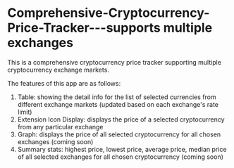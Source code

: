 # Comprehensive-Cryptocurrency-Price-Tracker---supports multiple exchanges

This is a comprehensive cryptocurrency price tracker supporting multiple cryptocurrency exchange markets.

The features of this app are as follows:
1) Table: showing the detail info for the list of selected currencies from different exchange markets (updated based on each exchange's rate limit)
2) Extension Icon Display: displays the price of a selected cryptocurrency from any particular exchange
3) Graph: displays the price of all selected cryptocurrency for all chosen exchanges (coming soon)
4) Summary stats: highest price, lowest price, average price, median price of all selected exchanges for all chosen cryptocurrency (coming soon)


